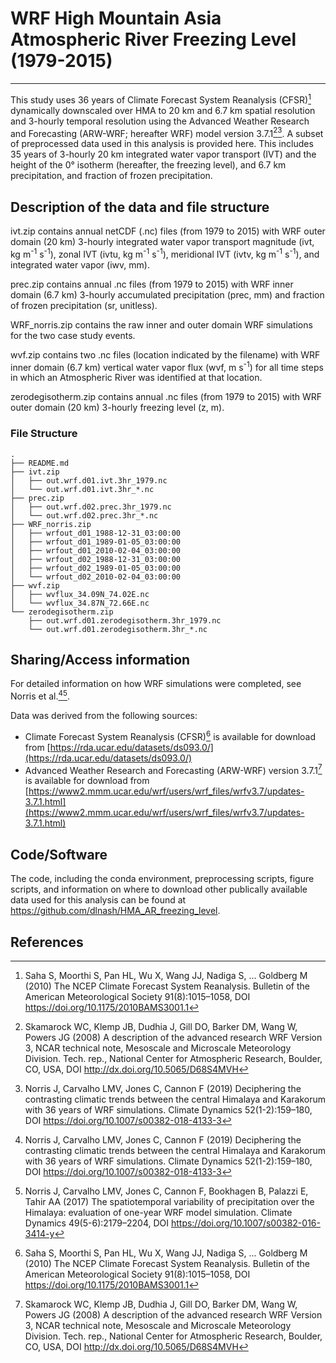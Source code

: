 # WRF High Mountain Asia Atmospheric River Freezing Level (1979-2015)
---

This study uses 36 years of Climate Forecast System Reanalysis (CFSR)[^1] dynamically downscaled over HMA to 20 km and 6.7 km spatial resolution and 3-hourly temporal resolution using the Advanced Weather Research and Forecasting (ARW-WRF; hereafter WRF) model version 3.7.1[^2][^3]. A subset of preprocessed data used in this analysis is provided here. This includes 35 years of 3-hourly 20 km integrated water vapor transport (IVT) and the height of the 0&deg; isotherm (hereafter, the freezing level), and 6.7 km precipitation, and fraction of frozen precipitation.


## Description of the data and file structure

ivt.zip contains annual netCDF (.nc) files (from 1979 to 2015) with WRF outer domain (20 km) 3-hourly integrated water vapor transport magnitude (ivt, kg m<sup>-1</sup> s<sup>-1</sup>), zonal IVT (ivtu, kg m<sup>-1</sup> s<sup>-1</sup>), meridional IVT (ivtv, kg m<sup>-1</sup> s<sup>-1</sup>), and integrated water vapor (iwv, mm). 

prec.zip contains annual .nc files (from 1979 to 2015) with WRF inner domain (6.7 km) 3-hourly accumulated precipitation (prec, mm) and fraction of frozen precipitation (sr, unitless). 

WRF_norris.zip contains the raw inner and outer domain WRF simulations for the two case study events. 

wvf.zip contains two .nc files (location indicated by the filename) with WRF inner domain (6.7 km) vertical water vapor flux (wvf, m s<sup>-1</sup>) for all time steps in which an Atmospheric River was identified at that location.

zerodegisotherm.zip contains annual .nc files (from 1979 to 2015) with WRF outer domain (20 km) 3-hourly freezing level (z, m). 

### File Structure

```
.
├── README.md
├── ivt.zip
│   ├── out.wrf.d01.ivt.3hr_1979.nc
│   └── out.wrf.d01.ivt.3hr_*.nc
├── prec.zip
│   ├── out.wrf.d02.prec.3hr_1979.nc
│   └── out.wrf.d02.prec.3hr_*.nc
├── WRF_norris.zip
│   ├── wrfout_d01_1988-12-31_03:00:00
│   ├── wrfout_d01_1989-01-05_03:00:00
│   ├── wrfout_d01_2010-02-04_03:00:00
│   ├── wrfout_d02_1988-12-31_03:00:00
│   ├── wrfout_d02_1989-01-05_03:00:00
│   └── wrfout_d02_2010-02-04_03:00:00
├── wvf.zip
│   ├── wvflux_34.09N_74.02E.nc
│   └── wvflux_34.87N_72.66E.nc
└── zerodegisotherm.zip
    ├── out.wrf.d01.zerodegisotherm.3hr_1979.nc
    └── out.wrf.d01.zerodegisotherm.3hr_*.nc
```


## Sharing/Access information

For detailed information on how WRF simulations were completed, see Norris et al.[^3][^4].

Data was derived from the following sources:
  * Climate Forecast System Reanalysis (CFSR)[^1] is available for download from [https://rda.ucar.edu/datasets/ds093.0/](https://rda.ucar.edu/datasets/ds093.0/)
  * Advanced Weather Research and Forecasting (ARW-WRF) version 3.7.1[^2] is available for download from [https://www2.mmm.ucar.edu/wrf/users/wrf_files/wrfv3.7/updates-3.7.1.html](https://www2.mmm.ucar.edu/wrf/users/wrf_files/wrfv3.7/updates-3.7.1.html)



## Code/Software

The code, including the conda environment, preprocessing scripts, figure scripts, and information on where to download other publically available data used for this analysis can be found at <https://github.com/dlnash/HMA_AR_freezing_level>.



## References

[^1]: Saha S, Moorthi S, Pan HL, Wu X, Wang JJ, Nadiga S, ... Goldberg M (2010) The NCEP Climate Forecast System Reanalysis. Bulletin of the American Meteorological Society 91(8):1015–1058, DOI <https://doi.org/10.1175/2010BAMS3001.1>

[^2]: Skamarock WC, Klemp JB, Dudhia J, Gill DO, Barker DM, Wang W, Powers JG (2008) A description of the advanced research WRF Version 3, NCAR technical note, Mesoscale and Microscale Meteorology Division. Tech. rep., National Center for Atmospheric Research, Boulder, CO, USA, DOI <http://dx.doi.org/10.5065/D68S4MVH>

[^4]: Norris J, Carvalho LMV, Jones C, Cannon F, Bookhagen B, Palazzi E, Tahir AA (2017) The spatiotemporal variability of precipitation over the Himalaya: evaluation of one-year WRF model simulation. Climate Dynamics 49(5-6):2179–2204, DOI <https://doi.org/10.1007/s00382-016-3414-y>

[^3]: Norris J, Carvalho LMV, Jones C, Cannon F (2019) Deciphering the contrasting climatic trends between the central Himalaya and Karakorum with 36 years of WRF simulations. Climate Dynamics 52(1-2):159–180, DOI <https://doi.org/10.1007/s00382-018-4133-3>